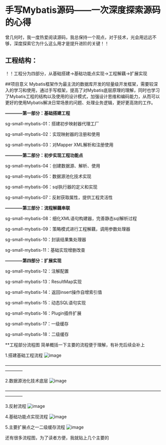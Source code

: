 # 手写Mybatis源码——一次深度探索源码的心得

曾几何时，我一度热爱阅读源码，我总保持一个观点，对于技术，光会用远远不够，深度探索它为什么这么用才是提升进阶的关键！！

## 工程结构：

！！工程分为四部分，从基础搭建->基础功能点实现->工程解藕->扩展实现

##项目意义
Mybatis框架作为最主流的数据库开发的轻量级开发框架，需要较深入的学习和使用，通过手写框架，提高了对Mybatis底层原理的理解，同时也学习了Mybatis工程的结构以及使用的设计模式，加强设计思维和编码能力，从而可以更好的使用Mybatis解决日常场景的问题、处理业务逻辑，更好更高效的工作。

**————第一部分：基础搭建工程**

sg-small-mybatis-01：搭建初步映射器代理工厂

sg-small-mybatis-02：实现映射器的注册和使用

sg-small-mybatis-03：对Mapper XML解析和注册使用

**————第二部分：初步实现工程功能点**

sg-small-mybatis-04：创建数据源、解析、使用

sg-small-mybatis-05：数据源池化技术实现

sg-small-mybatis-06：sql执行器的定义和实现

sg-small-mybatis-07：反射获取属性，提供工程灵活性

**————第三部分：流程解藕串联**

sg-small-mybatis-08：细化XML语句构建器，完善静态sql解析过程

sg-small-mybatis-09：策略模式进行工程解藕，调用参数处理器

sg-small-mybatis-10：封装结果集处理器

sg-small-mybatis-11：基础实现增删改查

**————第四部分：扩展实现**

sg-small-mybatis-12：注解配置

sg-small-mybatis-13：ResultMap实现

sg-small-mybatis-14：返回insert操作自增索引值

sg-small-mybatis-15：动态SQL语句实现

sg-small-mybatis-16：Plugin插件扩展

sg-small-mybatis-17：一级缓存

sg-small-mybatis-18：二级缓存


**工程部分流程图
简单概括一下主要的流程便于理解，有补充后续会补上

1.搭建基础工程流程
![image](https://github.com/personhh/sg-small-Mybatis/assets/139620514/79510f5c-7375-404b-a514-a9edac5d5b95)

————————————————————————————————————————

2.数据源池化技术底层
![image](https://github.com/personhh/sg-small-Mybatis/assets/139620514/52184a49-eef6-4135-9d27-2177bd892baa)

————————————————————————————————————————

3.反射流程
![image](https://github.com/personhh/sg-small-Mybatis/assets/139620514/3bc6dbc4-e33f-40a8-8f76-ab552b34ada0)

4.基础功能点实现流程
![image](https://github.com/personhh/sg-small-Mybatis/assets/139620514/7b89a8eb-19fb-4af0-ba04-071a69712095)

5.主要扩展点之一二级缓存流程
![image](https://github.com/personhh/sg-small-Mybatis/assets/139620514/d5ceaa08-f398-4554-985d-b05c7d7222a7)

还有很多流程图，为了读者方便，我就贴上几个主要的
